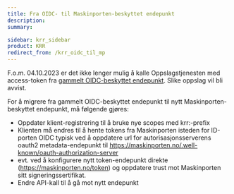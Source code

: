 ```yaml
---
title: Fra OIDC- til Maskinporten-beskyttet endepunkt
description:
summary:

sidebar: krr_sidebar
product: KRR
redirect_from: /krr_oidc_til_mp
---
```


F.o.m. 04.10.2023 er det ikke lenger mulig å kalle Oppslagstjenesten med access-token fra [gammelt OIDC-beskyttet endepunkt](https://oidc.difi.no/idporten-oidc-provider/). Slike oppslag vil bli avvist.  

For å migrere fra gammelt OIDC-beskyttet endepunkt til nytt Maskinporten-beskyttet endepunkt, må følgende gjøres:

- Oppdater klient-registrering til å bruke nye scopes med krr:-prefix
- Klienten må endres til å hente tokens fra Maskinporten isteden for ID-porten OIDC
typisk ved å oppdatere url for autorisasjonsserverens oauth2 metadata-endepunkt til https://maskinporten.no/.well-known/oauth-authorization-server
- evt. ved å konfigurere nytt token-endepunkt direkte (https://maskinporten.no/token) og oppdatere trust mot Maskinporten sitt signeringssertifikat.
- Endre API-kall til å gå mot nytt endepunkt
  
